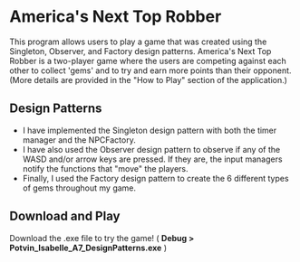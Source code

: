 # America's Next Top Robber

This program allows users to play a game that was created using the Singleton, Observer, and Factory design patterns. 
America's Next Top Robber is a two-player game where the users are competing against each other to collect 'gems' and to 
try and earn more points than their opponent. (More details are provided in the "How to Play" section of the application.)

## Design Patterns
- I have implemented the Singleton design pattern with both the timer manager and the NPCFactory.
- I have also used the Observer design pattern to observe if any of the WASD and/or arrow keys are pressed. If they are, 
  the input managers notify the functions that "move" the players.
- Finally, I used the Factory design pattern to create the 6 different types of gems throughout my game.

## Download and Play
Download the .exe file to try the game! ( **Debug > Potvin_Isabelle_A7_DesignPatterns.exe** )

